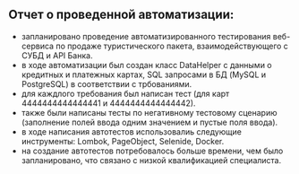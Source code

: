 ## Отчет о проведенной автоматизации:
* запланировано проведение автоматизированного тестирования веб-сервиса по продаже туристического пакета, взаимодействующего с СУБД и API Банка.
* в ходе автоматизации был создан класс DataHelper с данными о кредитных и платежных картах, SQL запросами в БД (MySQL и  PostgreSQL) в соответствии с трбованиями.
* для каждлого требования был написан тест (для карт 4444444444444441 и 4444444444444442).
* также были написаны тесты по негативному тестовому сценарию (заполнение полей ввода одним значением и пустые поля ввода).
* в ходе написания автотестов использовалиь следующие инструменты: Lombok, PageObject, Selenide, Docker.
* на создание автотестов потребовалось больше времени, чем было запланировано, что связано с низкой квалификацией специалиста.